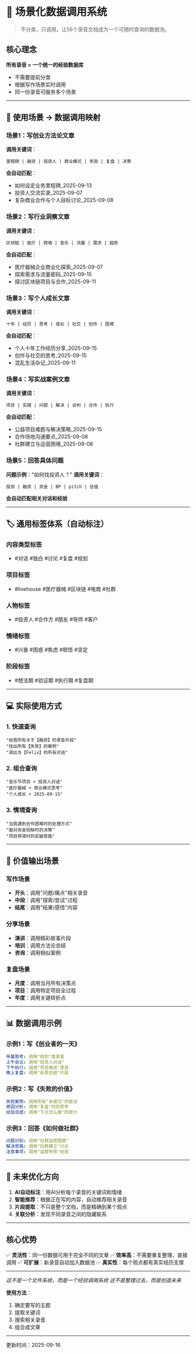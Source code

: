 # 🧠 场景化数据调用系统

> 不分类，只调用。让56个录音文档成为一个可随时查询的数据池。

## 核心理念
**所有录音 = 一个统一的经验数据库**
- 不需要提前分类
- 根据写作场景实时调用
- 同一份录音可服务多个场景

---

## 📝 使用场景 → 数据调用映射

### 场景1：写创业方法论文章
**调用关键词**：
```
里程碑 | 融资 | 投资人 | 商业模式 | 失败 | 复盘 | 决策
```
**会自动匹配**：
- 如何设定业务里程碑_2025-09-13
- 投资人交流实录_2025-09-07
- 复杂商业合作与个人目标讨论_2025-09-08

### 场景2：写行业洞察文章
**调用关键词**：
```
区块链 | 医疗 | 跨境 | 音乐 | 流量 | 需求 | 趋势
```
**会自动匹配**：
- 医疗器械企业商业化探索_2025-09-07
- 探索需求与流量密码_2025-09-15
- 探讨区块链项目与合作_2025-09-11

### 场景3：写个人成长文章
**调用关键词**：
```
十年 | 经历 | 思考 | 成长 | 社交 | 创作 | 困境
```
**会自动匹配**：
- 个人十年工作经历分享_2025-09-15
- 创作与社交的思考_2025-09-15
- 混乱生活杂记_2025-09-11

### 场景4：写实战案例文章
**调用关键词**：
```
项目 | 实践 | 问题 | 解决 | 谈判 | 合作 | 执行
```
**会自动匹配**：
- 公益项目难题与解决策略_2025-09-15
- 合作场地沟通要点_2025-09-08
- 社群建立与运营困境_2025-09-08

### 场景5：回答具体问题
**问题示例**："如何找投资人？"
**调用关键词**：
```
投资 | 融资 | 资金 | BP | pitch | 估值
```
**会自动匹配相关对话和经验**

---

## 🏷️ 通用标签体系（自动标注）

### 内容类型标签
- #对话 #独白 #讨论 #复盘 #规划

### 项目标签
- #livehouse #医疗器械 #区块链 #电商 #社群

### 人物标签
- #投资人 #合作方 #朋友 #导师 #客户

### 情绪标签
- #兴奋 #困惑 #焦虑 #顿悟 #坚定

### 阶段标签
- #想法期 #验证期 #执行期 #复盘期

---

## 💻 实际使用方式

### 1. 快速查询
```
"给我所有关于【融资】的录音片段"
"找出所有【失败】的案例"
"调出与【Felix】的所有对话"
```

### 2. 组合查询
```
"音乐节项目 + 投资人对话"
"医疗器械 + 商业模式思考"
"个人成长 + 2025-09-15"
```

### 3. 情境查询
```
"当我遇到合作困难时的处理方式"
"面对资金短缺时的决策"
"项目停滞时的突破思路"
```

---

## 🚀 价值输出场景

### 写作场景
- **开头**：调用"问题/痛点"相关录音
- **中段**：调用"探索/尝试"过程
- **结尾**：调用"结果/感悟"内容

### 分享场景
- **演讲**：调用精彩故事片段
- **培训**：调用方法论总结
- **咨询**：调用相似案例

### 复盘场景
- **月度**：调用当月所有决策点
- **项目**：调用特定项目全过程
- **年度**：调用关键转折点

---

## 📊 数据调用示例

### 示例1：写《创业者的一天》
```yaml
早晨思考: 调用"规划"类录音
上午会议: 调用"投资人对话"
下午执行: 调用"项目推进"录音
晚上复盘: 调用"反思总结"片段
```

### 示例2：写《失败的价值》
```yaml
失败案例: 调用所有"未成功"的尝试
原因分析: 调用"复盘"时的思考
经验总结: 调用"下次怎么做"的部分
```

### 示例3：回答《如何做社群》
```yaml
问题识别: 调用"社群运营困境"
解决思路: 调用"社群建立"讨论
注意事项: 调用"运营失败"经验
```

---

## 🔮 未来优化方向

1. **AI自动标注**：用AI分析每个录音的关键词和情绪
2. **智能推荐**：根据正在写的内容，自动推荐相关录音
3. **片段提取**：不只是整个文档，而是精确到某个观点
4. **关联分析**：发现不同录音之间的隐藏联系

---

## 核心优势

✅ **灵活性**：同一份数据可用于完全不同的文章
✅ **效率高**：不需要重复整理，直接调用
✅ **可扩展**：新录音自动加入数据池
✅ **真实性**：每个观点都有真实经历支撑

---

*这不是一个文件系统，而是一个经验调用系统*
*这不是整理过去，而是创造未来*

**使用方法**：
1. 确定要写的主题
2. 提取关键词
3. 搜索相关录音
4. 组合成文章

---

更新时间：2025-09-16